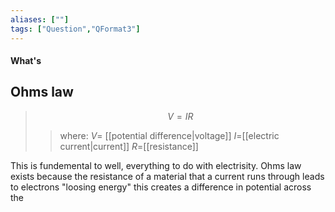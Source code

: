 ```yaml
---
aliases: [""]
tags: ["Question","QFormat3"]
---
```


#### What's
## Ohms law
> $$ V = IR $$ 
>> where:
>> $V=$ [[potential difference|voltage]]
>> $I=$[[electric current|current]]
>> $R=$[[resistance]]

This is fundemental to well, everything to do with electrisity.
Ohms law exists because the resistance of a material that a current runs through leads to electrons "loosing energy" this creates a difference in potential across the 